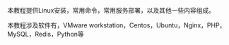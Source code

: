 本教程提供Linux安装，常用命令，常用服务部署，以及其他一些内容组成。

本教程涉及软件有，VMware workstation，Centos，Ubuntu，Nginx，PHP，MySQL，Redis，Python等

